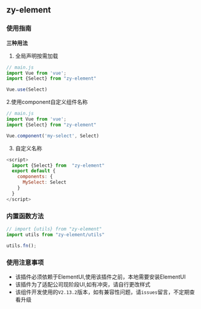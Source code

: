 ## zy-element

### 使用指南

**三种用法**

1. 全局声明按需加载
```javascript
// main.js
import Vue from 'vue';
import {Select} from "zy-element"

Vue.use(Select)
```

2.使用component自定义组件名称
```javascript
// main.js
import Vue from 'vue';
import {Select} from "zy-element"

Vue.component('my-select', Select)
```

3. 自定义名称
```javascript
<script>
  import {Select} from  "zy-element"
  export default {
    components: {
      MySelect: Select
    }
  }
</script>
```

### 内置函数方法
```javascript
// import {utils} from "zy-element"
import utils from "zy-element/utils"

utils.fn();
```


### 使用注意事项

- 该插件必须依赖于ElementUI,使用该插件之前，本地需要安装ElementUI
- 该插件为了适配公司现阶段UI,如有冲突，请自行更改样式
- 该组件开发使用的`V2.13.2`版本，如有兼容性问题，请`issues`留言，不定期查看升级


